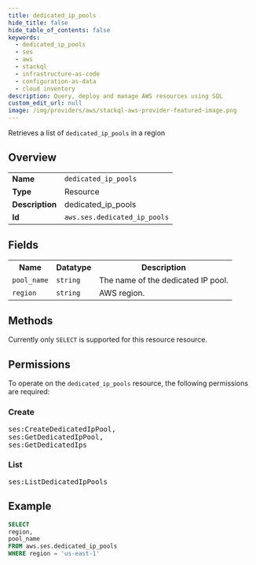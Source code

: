 ```yaml
---
title: dedicated_ip_pools
hide_title: false
hide_table_of_contents: false
keywords:
  - dedicated_ip_pools
  - ses
  - aws
  - stackql
  - infrastructure-as-code
  - configuration-as-data
  - cloud inventory
description: Query, deploy and manage AWS resources using SQL
custom_edit_url: null
image: /img/providers/aws/stackql-aws-provider-featured-image.png
---
```

Retrieves a list of <code>dedicated_ip_pools</code> in a region

## Overview
<table><tbody>
<tr><td><b>Name</b></td><td><code>dedicated_ip_pools</code></td></tr>
<tr><td><b>Type</b></td><td>Resource</td></tr>
<tr><td><b>Description</b></td><td>dedicated_ip_pools</td></tr>
<tr><td><b>Id</b></td><td><code>aws.ses.dedicated_ip_pools</code></td></tr>
</tbody></table>

## Fields
<table><tbody>
<tr><th>Name</th><th>Datatype</th><th>Description</th></tr>
<tr><td><code>pool_name</code></td><td><code>string</code></td><td>The name of the dedicated IP pool.</td></tr>
<tr><td><code>region</code></td><td><code>string</code></td><td>AWS region.</td></tr>

</tbody></table>

## Methods
Currently only <code>SELECT</code> is supported for this resource resource.

## Permissions

To operate on the <code>dedicated_ip_pools</code> resource, the following permissions are required:

### Create
<pre>
ses:CreateDedicatedIpPool,
ses:GetDedicatedIpPool,
ses:GetDedicatedIps</pre>

### List
<pre>
ses:ListDedicatedIpPools</pre>


## Example
```sql
SELECT
region,
pool_name
FROM aws.ses.dedicated_ip_pools
WHERE region = 'us-east-1'
```
